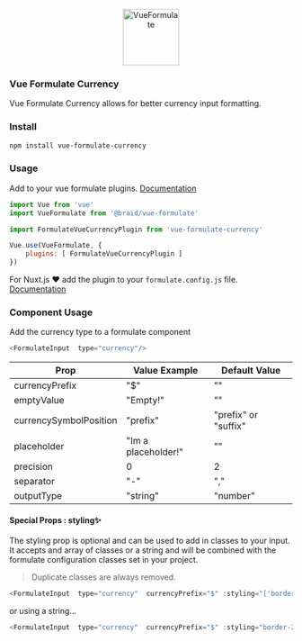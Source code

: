 
<p align="center"><a href="https://vueformulate.com" target="_blank" rel="noopener noreferrer"><img width="100" src="https://assets.wearebraid.com/vue-formulate/logo.png" alt="VueFormulate"></a></p>


### Vue Formulate Currency

Vue Formulate Currency allows for better currency input formatting.

### Install
```sh
npm install vue-formulate-currency
```

### Usage
Add to your vue formulate plugins. 
[Documentation](https://vueformulate.com/guide/plugins/#creating-a-new-plugin)
```js
import Vue from 'vue'
import VueFormulate from '@braid/vue-formulate'

import FormulateVueCurrencyPlugin from 'vue-formulate-currency'

Vue.use(VueFormulate, {
    plugins: [ FormulateVueCurrencyPlugin ]
})
```
For Nuxt.js ♥ add the plugin to your `formulate.config.js` file.
[Documentation](https://vueformulate.com/guide/installation/#nuxt)

### Component Usage
Add the currency type to a formulate component
```js
<FormulateInput  type="currency"/>
```

| Prop |Value Example|Default Value |
|--|--|--|
|  currencyPrefix| "$"|""
|  emptyValue| "Empty!"|""
|  currencySymbolPosition| "prefix"|"prefix" or "suffix"
|  placeholder| "Im a placeholder!"|""
|  precision| 0|2
|  separator| "-"|","
|  outputType| "string"|"number"

#### Special Props : styling✨

The styling prop is optional and can be used to add in classes to your input. It accepts and array of classes or a string and will be combined with the formulate configuration classes set in your project.
> Duplicate classes are always removed.
```js
<FormulateInput  type="currency"  currencyPrefix="$" :styling="['border-2', 'border-blue-gray-200']"/>
```
or using a string...
```js
<FormulateInput  type="currency"  currencyPrefix="$" :styling="border-2 border-blue-gray-200"/>
```
